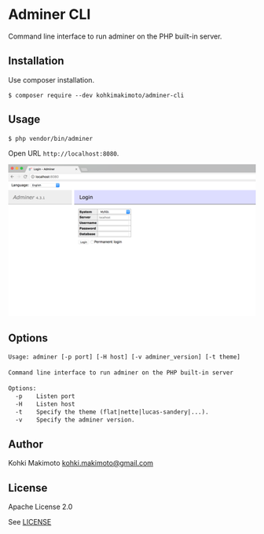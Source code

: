 # Adminer CLI

Command line interface to run adminer on the PHP built-in server.

## Installation

Use composer installation.

```
$ composer require --dev kohkimakimoto/adminer-cli
```

## Usage

```
$ php vendor/bin/adminer
```

Open URL `http://localhost:8080`.

![screen.png](https://raw.githubusercontent.com/kohkimakimoto/adminer-cli/master/screen.png)

## Options

```
Usage: adminer [-p port] [-H host] [-v adminer_version] [-t theme]

Command line interface to run adminer on the PHP built-in server

Options:
  -p    Listen port
  -H    Listen host
  -t    Specify the theme (flat|nette|lucas-sandery|...).
  -v    Specify the adminer version.

```

## Author 

Kohki Makimoto <kohki.makimoto@gmail.com>

## License

Apache License 2.0

See [LICENSE](./LICENSE)


